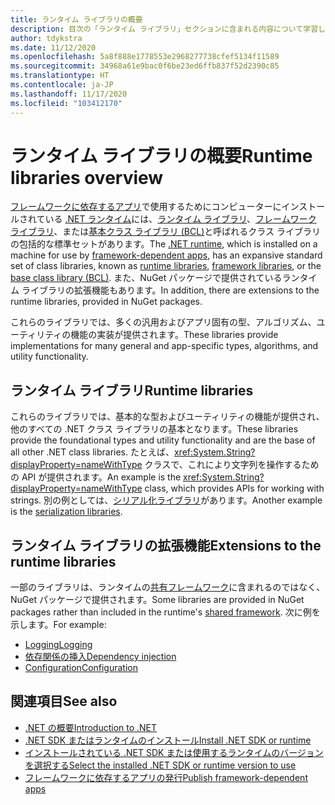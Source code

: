 ```yaml
---
title: ランタイム ライブラリの概要
description: 目次の「ランタイム ライブラリ」セクションに含まれる内容について学習します。
author: tdykstra
ms.date: 11/12/2020
ms.openlocfilehash: 5a8f888e1778553e2968277738cfef5134f11589
ms.sourcegitcommit: 34968a61e9bac0f6be23ed6ffb837f52d2390c85
ms.translationtype: HT
ms.contentlocale: ja-JP
ms.lasthandoff: 11/17/2020
ms.locfileid: "103412170"
---
```

# <a name="runtime-libraries-overview"></a><span data-ttu-id="3038c-103">ランタイム ライブラリの概要</span><span class="sxs-lookup"><span data-stu-id="3038c-103">Runtime libraries overview</span></span>

<span data-ttu-id="3038c-104">[フレームワークに依存するアプリ](../core/introduction.md#deployment-models)で使用するためにコンピューターにインストールされている [.NET ランタイム](../core/introduction.md#sdk-and-runtimes)には、[ランタイム ライブラリ](glossary.md#runtime)、[フレームワーク ライブラリ](glossary.md#framework-libraries)、または[基本クラス ライブラリ (BCL)](glossary.md#bcl)と呼ばれるクラス ライブラリの包括的な標準セットがあります。</span><span class="sxs-lookup"><span data-stu-id="3038c-104">The [.NET runtime](../core/introduction.md#sdk-and-runtimes), which is installed on a machine for use by [framework-dependent apps](../core/introduction.md#deployment-models), has an expansive standard set of class libraries, known as [runtime libraries](glossary.md#runtime), [framework libraries](glossary.md#framework-libraries), or the [base class library (BCL)](glossary.md#bcl).</span></span> <span data-ttu-id="3038c-105">また、NuGet パッケージで提供されているランタイム ライブラリの拡張機能もあります。</span><span class="sxs-lookup"><span data-stu-id="3038c-105">In addition, there are extensions to the runtime libraries, provided in NuGet packages.</span></span>

<span data-ttu-id="3038c-106">これらのライブラリでは、多くの汎用およびアプリ固有の型、アルゴリズム、ユーティリティの機能の実装が提供されます。</span><span class="sxs-lookup"><span data-stu-id="3038c-106">These libraries provide implementations for many general and app-specific types, algorithms, and utility functionality.</span></span>

## <a name="runtime-libraries"></a><span data-ttu-id="3038c-107">ランタイム ライブラリ</span><span class="sxs-lookup"><span data-stu-id="3038c-107">Runtime libraries</span></span>

<span data-ttu-id="3038c-108">これらのライブラリでは、基本的な型およびユーティリティの機能が提供され、他のすべての .NET クラス ライブラリの基本となります。</span><span class="sxs-lookup"><span data-stu-id="3038c-108">These libraries provide the foundational types and utility functionality and are the base of all other .NET class libraries.</span></span> <span data-ttu-id="3038c-109">たとえば、<xref:System.String?displayProperty=nameWithType> クラスで、これにより文字列を操作するための API が提供されます。</span><span class="sxs-lookup"><span data-stu-id="3038c-109">An example is the <xref:System.String?displayProperty=nameWithType> class, which provides APIs for working with strings.</span></span> <span data-ttu-id="3038c-110">別の例としては、[シリアル化ライブラリ](serialization/index.md)があります。</span><span class="sxs-lookup"><span data-stu-id="3038c-110">Another example is the [serialization libraries](serialization/index.md).</span></span>

## <a name="extensions-to-the-runtime-libraries"></a><span data-ttu-id="3038c-111">ランタイム ライブラリの拡張機能</span><span class="sxs-lookup"><span data-stu-id="3038c-111">Extensions to the runtime libraries</span></span>

<span data-ttu-id="3038c-112">一部のライブラリは、ランタイムの[共有フレームワーク](glossary.md#shared-framework)に含まれるのではなく、NuGet パッケージで提供されます。</span><span class="sxs-lookup"><span data-stu-id="3038c-112">Some libraries are provided in NuGet packages rather than included in the runtime's [shared framework](glossary.md#shared-framework).</span></span> <span data-ttu-id="3038c-113">次に例を示します。</span><span class="sxs-lookup"><span data-stu-id="3038c-113">For example:</span></span>

* [<span data-ttu-id="3038c-114">Logging</span><span class="sxs-lookup"><span data-stu-id="3038c-114">Logging</span></span>](../core/extensions/logging.md)
* [<span data-ttu-id="3038c-115">依存関係の挿入</span><span class="sxs-lookup"><span data-stu-id="3038c-115">Dependency injection</span></span>](../core/extensions/dependency-injection.md)
* [<span data-ttu-id="3038c-116">Configuration</span><span class="sxs-lookup"><span data-stu-id="3038c-116">Configuration</span></span>](../core/extensions/configuration.md)

## <a name="see-also"></a><span data-ttu-id="3038c-117">関連項目</span><span class="sxs-lookup"><span data-stu-id="3038c-117">See also</span></span>

* [<span data-ttu-id="3038c-118">.NET の概要</span><span class="sxs-lookup"><span data-stu-id="3038c-118">Introduction to .NET</span></span>](../core/introduction.md)
* [<span data-ttu-id="3038c-119">.NET SDK またはランタイムのインストール</span><span class="sxs-lookup"><span data-stu-id="3038c-119">Install .NET SDK or runtime</span></span>](../core/install/index.yml)
* [<span data-ttu-id="3038c-120">インストールされている .NET SDK または使用するランタイムのバージョンを選択する</span><span class="sxs-lookup"><span data-stu-id="3038c-120">Select the installed .NET SDK or runtime version to use</span></span>](../core/versions/selection.md)
* [<span data-ttu-id="3038c-121">フレームワークに依存するアプリの発行</span><span class="sxs-lookup"><span data-stu-id="3038c-121">Publish framework-dependent apps</span></span>](../core/deploying/index.md#publish-framework-dependent)
